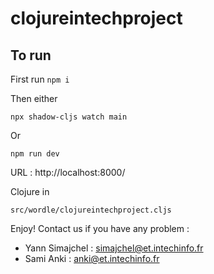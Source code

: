 # clojureintechproject

## To run

First run `npm i`

Then either 

```
npx shadow-cljs watch main
```

Or

```
npm run dev
```

URL : http://localhost:8000/

Clojure in 
```
src/wordle/clojureintechproject.cljs
```

Enjoy!
Contact us if you have any problem : 
- Yann Simajchel  : simajchel@et.intechinfo.fr
- Sami Anki  : anki@et.intechinfo.fr
